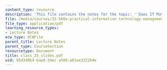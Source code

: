 ```yaml
---
content_type: resource
description: 'This file contains the notes for the topic: ''Does IT Matter'''
file: /media/courses/15-568a-practical-information-technology-management-spring-2005/95d340b4bae834eca588a81ae3222b4e_class_25_slides.pdf
file_type: application/pdf
learning_resource_types:
- Lecture Notes
ocw_type: OCWFile
parent_title: Lecture Notes
parent_type: CourseSection
resourcetype: Document
title: class_25_slides.pdf
uid: 95d340b4-bae8-34ec-a588-a81ae3222b4e
---
```

